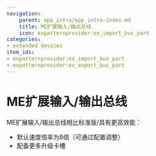 ```yaml
---
navigation:
    parent: epp_intro/epp_intro-index.md
    title: ME扩展输入/输出总线
    icon: expatternprovider:ex_import_bus_part
categories:
- extended devices
item_ids:
- expatternprovider:ex_import_bus_part
- expatternprovider:ex_export_bus_part
---
```


# ME扩展输入/输出总线

<Row gap="20">
<GameScene zoom="8" background="transparent">
  <ImportStructure src="../structure/cable_ex_import_bus.snbt"></ImportStructure>
</GameScene>
<GameScene zoom="8" background="transparent">
  <ImportStructure src="../structure/cable_ex_export_bus.snbt"></ImportStructure>
</GameScene>
</Row>

ME扩展输入/输出总线相比标准版<ItemLink id="ae2:import_bus" />/<ItemLink id="ae2:export_bus" />具有更高效能：
- 默认速度倍率为8倍（可通过配置调整）
- 配备更多升级卡槽